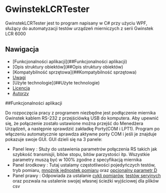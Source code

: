 # GwinstekLCRTester

GwinstekLCRTester jest to program napisany w C# przy użyciu WPF, służący do automatyzacji testów urządzeń mierniczych z serii Gwinstek LCR 6000

## Nawigacja
* [Funkcjonalności aplikacji](##Funkcjonalności aplikacji)
* [Opis struktury obiektów](##Opis struktury obiektów)
* [Kompatybilność sprzętowa](##Kompatybilność sprzętowa)
* [Uwagi](##Uwagi)
* [Użyte technologie](##Użyte technologie)
* [Licencja](##Licencja)
* [Autorzy](##Autorzy)



##Funkcjonalności aplikacji

Do rozpoczęcia pracy z programem niezbędne jest podłączenie miernika Gwinstek kablem RS-232 z przejściówką USB do komputera. Aby upewnić się, że połączenie zostało ustawione można przejść do Menedżera Urządzeń, a następnie sprawdzić zakładkę Porty(COM i LPT1). Program po włączeniu automatycznie sprawdza aktywne porty COM i jeśli je znajduje pokazuje swoje GUI. GUI dzieli się na 3 panele:

* Panel lewy : Służy do ustawienia parametrów połączenia RS takich jak szybkość transmisjii, bitów stopu, bitów parzystości itp. Wszystkie parametry muszą być w 100% zgodne z specyfikacją miernika 
* Panel środkowy : Tutaj ustalamy częstotliwości pojedyńczych testów, tryb pomiaru, [mnożnik jednostek pomiaru](##Uwagi) oraz [opcjonalny parametr D](##Uwagi)
* Panel prawy : Odpowiada za ustalanie [cykli pomiarów](##Uwagi), [testów seryjnych](##Uwagi) oraz pozwala na ustalenie swojej własnej ścieżki wyjściowej dla plików csv


